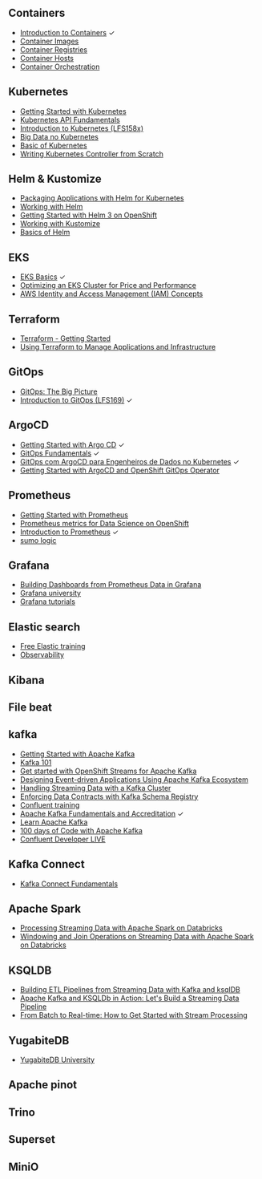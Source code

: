 ## Containers

- [Introduction to Containers](https://developers.redhat.com/courses/subsystems/intro) &check;
- [Container Images](https://developers.redhat.com/courses/subsystems/management)
- [Container Registries](https://developers.redhat.com/courses/subsystems/registries)
- [Container Hosts](https://developers.redhat.com/courses/subsystems/hosts)
- [Container Orchestration](https://developers.redhat.com/courses/subsystems/orchestration)

## Kubernetes

- [Getting Started with Kubernetes](https://app.pluralsight.com/library/courses/kubernetes-getting-started)
- [Kubernetes API Fundamentals](https://developers.redhat.com/courses/openshift-operators/kubernetes-fundamentals)
- [Introduction to Kubernetes (LFS158x)](https://training.linuxfoundation.org/training/introduction-to-kubernetes/)
- [Big Data no Kubernetes](https://theplumbers.astronmembers.com/curso/big-data-no-kubernetes/21800/129272)
- [Basic of Kubernetes](https://www.infracloud.io/kubernetes-school/basics-of-kubernetes/)
- [Writing Kubernetes Controller from Scratch](https://www.infracloud.io/kubernetes-school/writing-custom-k8s-controller/)

## Helm & Kustomize

- [Packaging Applications with Helm for Kubernetes](https://app.pluralsight.com/library/courses/kubernetes-packaging-applications-helm)
- [Working with Helm](https://developers.redhat.com/courses/gitops/working-helm)
- [Getting Started with Helm 3 on OpenShift](https://developers.redhat.com/learn/getting-started-helm-3-openshift)
- [Working with Kustomize](https://developers.redhat.com/courses/gitops/working-kustomize)
- [Basics of Helm](https://www.infracloud.io/kubernetes-school/basics-of-helm/)

## EKS

- [EKS Basics](https://learn.acloud.guru/course/eks-basics/overview) &check;
- [Optimizing an EKS Cluster for Price and Performance](https://app.pluralsight.com/library/courses/eks-cluster-optimizing-price-performance)
- [AWS Identity and Access Management (IAM) Concepts](https://learn.acloud.guru/course/identity-and-access-management-concepts/overview)

## Terraform

- [Terraform - Getting Started](https://app.pluralsight.com/library/courses/terraform-getting-started-2021)
- [Using Terraform to Manage Applications and Infrastructure](https://learn.acloud.guru/course/using-terraform-to-manage-applications-and-infrastructure/overview)

## GitOps

- [GitOps: The Big Picture](https://app.pluralsight.com/library/courses/gitops-the-big-picture/table-of-contents)
- [Introduction to GitOps (LFS169)](https://training.linuxfoundation.org/training/introduction-to-gitops-lfs169/) &check;

## ArgoCD

- [Getting Started with Argo CD](https://app.pluralsight.com/library/courses/argo-cd-getting-started) &check;
- [GitOps Fundamentals](https://codefresh.learnworlds.com/) &check;
- [GitOps com ArgoCD para Engenheiros de Dados no Kubernetes](https://www.youtube.com/watch?v=A30IOS8ZGLc) &check;
- [Getting Started with ArgoCD and OpenShift GitOps Operator](https://developers.redhat.com/courses/gitops/getting-started-argocd-and-openshift-gitops-operator)

## Prometheus

- [Getting Started with Prometheus](https://app.pluralsight.com/library/courses/getting-started-prometheus)
- [Prometheus metrics for Data Science on OpenShift](https://developers.redhat.com/courses/ai-ml/prometheus)
- [Introduction to Prometheus](https://training.promlabs.com/training/introduction-to-prometheus/training-overview/introduction) &check;
- [sumo logic](https://www.sumologic.com/learn/training/)

## Grafana

- [Building Dashboards from Prometheus Data in Grafana](https://app.pluralsight.com/library/courses/prometheus-grafana-building-dashboards-data)
- [Grafana university](https://university.grafana.com/learn)
- [Grafana tutorials](https://grafana.com/tutorials/)

## Elastic search

- [Free Elastic training](https://www.elastic.co/training/free#quick-starts)
- [Observability](https://www.sumologic.com/learn/training/)

## Kibana

## File beat

## kafka

- [Getting Started with Apache Kafka](https://app.pluralsight.com/library/courses/apache-kafka-getting-started)
- [Kafka 101](https://developers.redhat.com/learn/openshift-streams-for-apache-kafka/kafka-101)
- [Get started with OpenShift Streams for Apache Kafka](https://developers.redhat.com/learn/openshift-streams-for-apache-kafka/get-started-with-openshift-streams-for-apache-kafka)
- [Designing Event-driven Applications Using Apache Kafka Ecosystem](https://app.pluralsight.com/library/courses/designing-event-driven-applications-apache-kafka-ecosystem)
- [Handling Streaming Data with a Kafka Cluster](https://app.pluralsight.com/library/courses/handling-streaming-data-kafka-cluster)
- [Enforcing Data Contracts with Kafka Schema Registry](https://app.pluralsight.com/library/courses/enforcing-data-contracts-kafka-schema-registry/table-of-contents)
- [Confluent training](https://training.confluent.io/)
- [Apache Kafka Fundamentals and Accreditation](https://training.confluent.io/channeldetail/apache-kafka-fundamentals-and-accreditation)  &check;
- [Learn Apache Kafka](https://developer.confluent.io/learn-kafka/)
- [100 days of Code with Apache Kafka](https://developer.confluent.io/100-days-of-code/)
- [Confluent Developer LIVE](https://developer.confluent.io/live/)

## Kafka Connect

- [Kafka Connect Fundamentals](https://app.pluralsight.com/library/courses/kafka-connect-fundamentals)

## Apache Spark

- [Processing Streaming Data with Apache Spark on Databricks](https://app.pluralsight.com/library/courses/processing-streaming-data-apache-spark-databricks)
- [Windowing and Join Operations on Streaming Data with Apache Spark on Databricks](https://app.pluralsight.com/library/courses/windowing-join-operations-apache-spark-databricks)

## KSQLDB

- [Building ETL Pipelines from Streaming Data with Kafka and ksqlDB](https://app.pluralsight.com/library/courses/kafka-streams-ksql-fundamentals)
- [Apache Kafka and KSQLDb in Action: Let's Build a Streaming Data Pipeline](https://app.pluralsight.com/library/courses/big-data-ldn-2020-apache-kafka-ksqldb)
- [From Batch to Real-time: How to Get Started with Stream Processing](https://www.confluent.io/resources/video/on-demand-from-batch-to-real-time-how-to-get-started-with-stream-processing/?ajs_aid=29460c3f-1cb9-48f6-9ac4-c5ec6cdafdf4&ajs_uid=849478)

## YugabiteDB

- [YugabiteDB University](https://university.yugabyte.com/collections)

## Apache pinot

## Trino

## Superset

## MiniO
